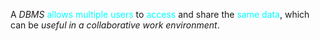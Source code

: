 A *DBMS* <span style="color:#00ffff">allows multiple users</span> to <span style="color:#00ffff">access</span> and share the <span style="color:#00ffff">same data</span>, which can be *useful in a collaborative work environment*.